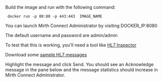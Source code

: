 Build the image and run with the following command:

     docker run -p 80:80 -p 443:443  IMAGE_NAME

You can launch Mirth Connect Administrator by visiting DOCKER_IP:8080

The default username and password are admin/admin

To test that this is working, you'll need a tool like [HL7 Inspector](http://sourceforge.net/projects/hl7inspector/)

Download some [sample HL7 messages](http://www.hl7.org/implement/standards/product_brief.cfm?product_id=228)

Highlight the message and click Send. You should see an Acknowledge message in the pane below and the message statistics should increase in Mirth Connect Administrator.
